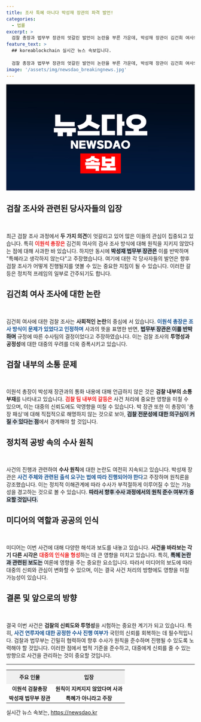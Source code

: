```yaml
---
title: 조사 특혜 아니다 박성재 장관의 파격 발언!
categories:
  - 법률
excerpt: >
  검찰 총장과 법무부 장관의 엇갈린 발언이 논란을 부른 가운데, 박성재 장관이 김건희 여사의 비공식 조사에서 특혜를 부인했습니다. 이원석 총장의 사과와 전혀 다른 입장에 정치적 파장이 예상됩니다.
feature_text: >
  ## koreablockchain 실시간 뉴스 속보입니다.

  검찰 총장과 법무부 장관의 엇갈린 발언이 논란을 부른 가운데, 박성재 장관이 김건희 여사의 비공식 조사에서 특혜를 부인했습니다. 이원석 총장의 사과와 전혀 다른 입장에 정치적 파장이 예상됩니다.
image: '/assets/img/newsdao_breakingnews.jpg'
---
```


<p><img src="/assets/img/newsdao_breakingnews.jpg" alt="koreablockchain 속보" /></p>

<h2 data-ke-size="size26">검찰 조사와 관련된 당사자들의 입장</h2>

<p data-ke-size="size16">&nbsp;</p>

<p data-ke-size="size16">최근 검찰 조사 과정에서 <b>두 가지 의견</b>이 엇갈리고 있어 많은 이들의 관심이 집중되고 있습니다. 특히 <b><span style="color: #ee2323;">이원석 총장은</span></b> 김건희 여사의 검사 조사 방식에 대해 원칙을 지키지 않았다는 점에 대해 사과한 바 있습니다. 하지만 동시에 <b><span style="background-color: #21538527;">박성재 법무부 장관은</span></b> 이를 반박하며 "특혜라고 생각하지 않는다"고 주장했습니다. 여기에 대한 각 당사자들의 발언은 향후 검찰 조사가 어떻게 진행될지를 엿볼 수 있는 중요한 지침이 될 수 있습니다. 이러한 갈등은 정치적 프레임의 일부로 간주되기도 합니다.</p>

<h2 data-ke-size="size26">김건희 여사 조사에 대한 논란</h2>

<p data-ke-size="size16">&nbsp;</p>

<p data-ke-size="size16">김건희 여사에 대한 검찰 조사는 <b>사회적인 논란</b>의 중심에 서 있습니다. <b><span style="color: #1a5490;">이원석 총장은 조사 방식이 문제가 있었다고 인정하며</span></b> 사과의 뜻을 표명한 반면, <b><span style="background-color: #21538527;">법무부 장관은 이를 반박하며</span></b> 규정에 따른 수사팀의 결정이었다고 주장하였습니다. 이는 검찰 조사의 <b>투명성과 공정성</b>에 대한 대중의 우려를 더욱 증폭시키고 있습니다.</p>

<h2 data-ke-size="size26">검찰 내부의 소통 문제</h2>

<p data-ke-size="size16">&nbsp;</p>

<p data-ke-size="size16">이원석 총장이 박성재 장관과의 통화 내용에 대해 언급하지 않은 것은 <b>검찰 내부의 소통 부재</b>를 나타내고 있습니다. <b><span style="color: #ee2323;">검찰 팀 내부의 갈등은</span></b> 사건 처리에 중요한 영향을 미칠 수 있으며, 이는 대중의 신뢰도에도 악영향을 미칠 수 있습니다. 박 장관 또한 이 총장이 '총장 패싱'에 대해 직접적으로 해명하지 않는 것으로 보아, <b><span style="background-color: #21538527;">검찰 전문성에 대한 의구심이 커질 수 있다는 점</span></b>에서 경계해야 할 것입니다.</p>

<h2 data-ke-size="size26">정치적 공방 속의 수사 원칙</h2>

<p data-ke-size="size16">&nbsp;</p>

<p data-ke-size="size16">사건의 진행과 관련하여 <b>수사 원칙</b>에 대한 논란도 여전히 지속되고 있습니다. 박성재 장관은 <b><span style="color: #1a5490;">사건 주체와 관련된 출석 요구는 법에 따라 진행되어야 한다</span></b>고 주장하며 원칙론을 강조했습니다. 이는 정치적 이해관계에 따라 수사가 부적절하게 이루어질 수 있는 가능성을 경고하는 것으로 볼 수 있습니다. <b><span style="background-color: #21538527;">따라서 향후 수사 과정에서의 원칙 준수 여부가 중요할 것입니다.</span></b></p>

<h2 data-ke-size="size26">미디어의 역할과 공공의 인식</h2>

<p data-ke-size="size16">&nbsp;</p>

<p data-ke-size="size16">미디어는 이번 사건에 대해 다양한 해석과 보도를 내놓고 있습니다. <b>사건을 바라보는 각기 다른 시각은</b> <b><span style="color: #ee2323;">대중의 인식을 형성</span></b>하는 데 큰 영향을 미치고 있습니다. 특히, <b><span style="background-color: #21538527;">특혜 논란과 관련된 보도는</span></b> 여론에 영향을 주는 중요한 요소입니다. 따라서 미디어의 보도에 따라 대중의 신뢰와 관심이 변화할 수 있으며, 이는 결국 사건 처리의 방향에도 영향을 미칠 가능성이 있습니다.</p>

<h2 data-ke-size="size26">결론 및 앞으로의 방향</h2>

<p data-ke-size="size16">&nbsp;</p>

<p data-ke-size="size16">결국 이번 사건은 <b>검찰의 신뢰도와 투명성</b>을 시험하는 중요한 계기가 되고 있습니다. 특히, <b><span style="color: #1a5490;">사건 연루자에 대한 공정한 수사 진행 여부가</span></b> 국민의 신뢰를 회복하는 데 필수적입니다. 검찰과 법무부는 긴밀히 협력하여 향후 수사가 원칙을 준수하며 진행될 수 있도록 노력해야 할 것입니다. 이러한 점에서 법적 기준을 준수하고, 대중에게 신뢰를 줄 수 있는 방향으로 사건을 관리하는 것이 중요할 것입니다.</p>

<hr/>

<table style="width: 100%; border-collapse: collapse;">
    <tbody>
        <tr>
            <th style="text-align: center; height: 30px; background-color: #f0f0f0;">주요 인물</th>
            <th style="text-align: center; height: 30px; background-color: #f0f0f0;">입장</th>
        </tr>
        <tr>
            <td style="text-align: center; height: 17px;"><b>이원석 검찰총장</b></td>
            <td style="text-align: center; height: 17px;"><b>원칙이 지켜지지 않았다며 사과</b></td>
        </tr>
        <tr>
            <td style="text-align: center; height: 17px;"><b>박성재 법무부 장관</b></td>
            <td style="text-align: center; height: 17px;"><b>특혜가 아니라고 주장</b></td>
        </tr>
    </tbody>
</table>
실시간 뉴스 속보는, <a href="https://newsdao.kr" rel="dofollow">https://newsdao.kr</a>


